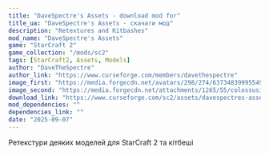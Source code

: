 ```yaml
---
title: "DaveSpectre's Assets - download mod for"
title_ua: "DaveSpectre's Assets - скачати мод"
description: "Retextures and Kitbashes"
mod_name: "DaveSpectre's Assets"
game: "StarCraft 2"
game_collection: "/mods/sc2"
tags: [StarCraft2, Assets, Models]
author: "DaveTheSpectre"
author_link: "https://www.curseforge.com/members/davethespectre"
image_first: "https://media.forgecdn.net/avatars/298/274/637348399955496570.png"
image_second: "https://media.forgecdn.net/attachments/1265/55/colossusihanriiextras-png.png"
download_link: "https://www.curseforge.com/sc2/assets/davespectres-assets/files/all?page=1&pageSize=20"
mod_dependencies: ""
dependencies_link: ""
date: "2025-09-07"
---
```


Ретекстури деяких моделей для StarCraft 2 та кітбеші
